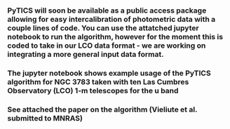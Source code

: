 ### PyTICS will soon be available as a public access package allowing for easy intercalibration of photometric data with a couple lines of code. You can use the attatched jupyter notebook to run the algorithm, however for the moment this is coded to take in our LCO data format - we are working on integrating a more general input data format.

### The jupyter notebook shows example usage of the PyTICS algorithm for NGC 3783 taken with ten Las Cumbres Observatory (LCO) 1-m telescopes for the u band 

### See attached the paper on the algorithm (Vieliute et al. submitted to MNRAS)

